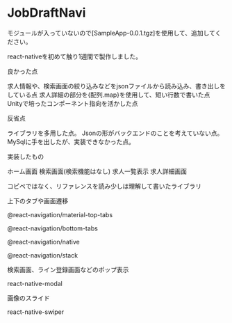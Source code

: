 # JobDraftNavi

モジュールが入っていないので[SampleApp-0.0.1.tgz]を使用して、追加してください。

react-nativeを初めて触り1週間で製作しました。

良かった点

求人情報や、検索画面の絞り込みなどをjsonファイルから読み込み、書き出しをしている点
求人詳細の部分を{配列.map}を使用して、短い行数で書いた点
Unityで培ったコンポーネント指向を活かした点

反省点

ライブラリを多用した点。
Jsonの形がバックエンドのことを考えていない点。
MySqlに手を出したが、実装できなかった点。

実装したもの

ホーム画面
検索画面(検索機能はなし)
求人一覧表示
求人詳細画面

コピペではなく、リファレンスを読み少しは理解して書いたライブラリ

上下のタブや画面遷移

@react-navigation/material-top-tabs

@react-navigation/bottom-tabs

@react-navigation/native

@react-navigation/stack

検索画面、ライン登録画面などのポップ表示

react-native-modal

画像のスライド

react-native-swiper
